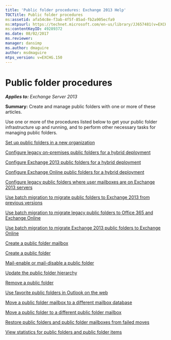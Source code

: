```yaml
---
title: 'Public folder procedures: Exchange 2013 Help'
TOCTitle: Public folder procedures
ms:assetid: afa54c8e-f3ab-4f5f-85ad-fb2a905ecfa9
ms:mtpsurl: https://technet.microsoft.com/en-us/library/JJ657481(v=EXCHG.150)
ms:contentKeyID: 49289372
ms.date: 08/02/2017
ms.reviewer: 
manager: dansimp
ms.author: dmaguire
author: msdmaguire
mtps_version: v=EXCHG.150
---
```


# Public folder procedures

_**Applies to:** Exchange Server 2013_

**Summary:** Create and manage public folders with one or more of these articles.

Use one or more of the procedures listed below to get your public folder infrastructure up and running, and to perform other necessary tasks for managing public folders.

[Set up public folders in a new organization](https://docs.microsoft.com/en-us/exchange/collaboration-exo/public-folders/set-up-public-folders)

[Configure legacy on-premises public folders for a hybrid deployment](https://docs.microsoft.com/en-us/exchange/collaboration-exo/public-folders/set-up-legacy-hybrid-public-folders)

[Configure Exchange 2013 public folders for a hybrid deployment](https://docs.microsoft.com/en-us/exchange/collaboration-exo/public-folders/set-up-modern-hybrid-public-folders)

[Configure Exchange Online public folders for a hybrid deployment](https://docs.microsoft.com/en-us/exchange/collaboration-exo/public-folders/set-up-exo-hybrid-public-folders)

[Configure legacy public folders where user mailboxes are on Exchange 2013 servers](configure-legacy-public-folders-where-user-mailboxes-are-on-exchange-2013-servers-exchange-2013-help.md)

[Use batch migration to migrate public folders to Exchange 2013 from previous versions](use-batch-migration-to-migrate-public-folders-to-exchange-2013-from-previous-versions-exchange-2013-help.md)

[Use batch migration to migrate legacy public folders to Office 365 and Exchange Online](https://docs.microsoft.com/en-us/exchange/collaboration-exo/public-folders/batch-migration-of-legacy-public-folders)

[Use batch migration to migrate Exchange 2013 public folders to Exchange Online](https://docs.microsoft.com/en-us/exchange/collaboration-exo/public-folders/batch-migration-of-exchange-2013-public-folders)

[Create a public folder mailbox](https://docs.microsoft.com/en-us/exchange/collaboration-exo/public-folders/create-public-folder-mailbox)

[Create a public folder](https://docs.microsoft.com/en-us/exchange/collaboration-exo/public-folders/create-public-folder)

[Mail-enable or mail-disable a public folder](https://docs.microsoft.com/en-us/exchange/collaboration-exo/public-folders/enable-or-disable-mail-for-public-folder)

[Update the public folder hierarchy](https://docs.microsoft.com/en-us/exchange/collaboration-exo/public-folders/update-public-folder-hierarchy)

[Remove a public folder](https://docs.microsoft.com/en-us/exchange/collaboration-exo/public-folders/remove-public-folder)

[Use favorite public folders in Outlook on the web](https://docs.microsoft.com/en-us/exchange/collaboration-exo/public-folders/use-favorite-public-folders)

[Move a public folder mailbox to a different mailbox database](move-a-public-folder-mailbox-to-a-different-mailbox-database-exchange-2013-help.md)

[Move a public folder to a different public folder mailbox](move-a-public-folder-to-a-different-public-folder-mailbox-exchange-2013-help.md)

[Restore public folders and public folder mailboxes from failed moves](restore-public-folders-and-public-folder-mailboxes-from-failed-moves-exchange-2013-help.md)

[View statistics for public folders and public folder items](https://docs.microsoft.com/en-us/exchange/collaboration-exo/public-folders/view-public-folder-statistics)
